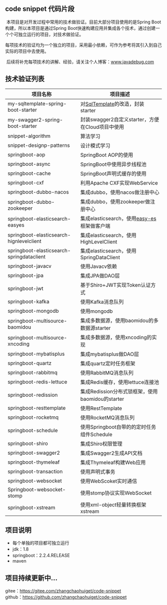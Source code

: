 ## code snippet 代码片段

​		本项目是对开发过程中常用的技术做验证。目前大部分项目使用的是Spring Boot构建，所以本项目是通过Spring Boot快速构建应用并集成各个技术，通过创建一个个可独立运行的项目，对技术做验证。

​		每项技术的验证均为一个独立的项目，采用最小依赖，可作为参考将其引入到自己实际的项目中去使用。

​		后续将补充每项技术的讲解、经验，请关注个人博客：www.javadebug.com

## 技术验证列表

| 项目名称                                  | 项目描述                                                     |
| ----------------------------------------- | ------------------------------------------------------------ |
| my-sqltemplate-spring-boot-starter        | 对[SqlTemplate](https://gitee.com/link?target=https%3A%2F%2Fgithub.com%2Fwenzuojing%2FSqlTemplate)的改造，封装starter |
| my-swagger2-spring-boot-starter           | 封装swagger2自定义starter，方便在Cloud项目中使用             |
| snippet-algorithm                         | 算法学习                                                     |
| snippet-designp-patterns                  | 设计模式学习                                                 |
| springboot-aop                            | SpringBoot AOP的使用                                         |
| springboot-async                          | SpringBoot中使用异步线程池                                   |
| springboot-cache                          | SpringBoot声明式缓存的使用                                   |
| springboot-cxf                            | 利用Apache CXF实现WebService                                 |
| springboot-dubbo-nacos                    | 集成dubbo，使用nacos做注册中心                               |
| springboot-dubbo-zookeeper                | 集成dubbo，使用zookeeper做注册中心                           |
| springboot-elasticsearch-easyes           | 集成elasticsearch，使用[easy-es](https://www.easy-es.cn/)框架做客户端 |
| springboot-elasticsearch-hignlevelclient  | 集成elasticsearch，使用HighLevelClient                       |
| springboot-elasticsearch-springdataclient | 集成elasticsearch，使用SpringDataClient                      |
| springboot-javacv                         | 使用Javacv依赖                                               |
| springboot-jpa                            | 集成JPA做DAO层                                               |
| springboot-jwt                            | 基于Shiro+JWT实现Token认证方式                               |
| springboot-kafka                          | 使用Kafka消息队列                                            |
| springboot-mongodb                        | 使用mongodb                                                  |
| springboot-multisource-baomidou           | 集成多数据源，使用baomidou的多数据源starter                  |
| springboot-multisource-xncoding           | 集成多数据源，使用xncoding的实现                             |
| springboot-mybatisplus                    | 集成mybatisplus做DAO层                                       |
| springboot-quartz                         | 集成quartz定时任务框架                                       |
| springboot-rabbitmq                       | 使用RabbitMQ消息队列                                         |
| springboot-redis-lettuce                  | 集成Redis缓存，使用lettuce连接池                             |
| springboot-redission                      | 集成Redission分布式锁框架，使用baomidou的starter             |
| springboot-resttemplate                   | 使用RestTemplate                                             |
| springboot-rocketmq                       | 使用RocketMQ消息队列                                         |
| springboot-schedule                       | 使用Springboot自带的的定时任务组件Schedule                   |
| springboot-shiro                          | 集成Shiro权限管理                                            |
| springboot-swagger2                       | 集成Swagger2生成API文档                                      |
| springboot-thymeleaf                      | 集成Thymeleaf构建Web应用                                     |
| springboot-transaction                    | 使用声明式事务                                               |
| springboot-websocket                      | 使用WebScoket实时通信                                        |
| Springboot-websocket-stomp                | 使用stomp协议实现WebSocket                                   |
| springboot-xstream                        | 使用xml-object轻量转换框架xstream                            |



## 项目说明

- 每个单独的项目都可独立运行
- jdk：1.8
- springboot：2.2.4.RELEASE
- maven



## 项目持续更新中...  
gitee：https://gitee.com/zhangchaohuiget/code-snippet  
github：https://github.com/zhangchaohuiget/code-snippet

